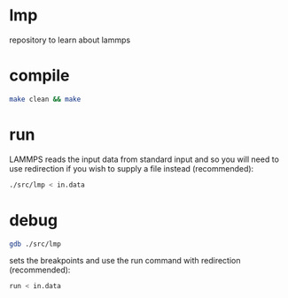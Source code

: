 # lmp
repository to learn about lammps

# compile

```sh
make clean && make
```

# run

LAMMPS reads the input data from standard input and so you will need to use redirection
if you wish to supply a file instead (recommended):

```sh
./src/lmp < in.data
```

# debug

```sh
gdb ./src/lmp
```

sets the breakpoints and use the run command with redirection (recommended):
```sh
run < in.data
```
